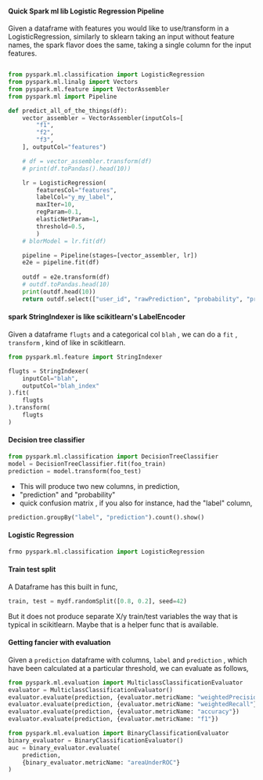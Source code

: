 
#### Quick Spark ml lib Logistic Regression Pipeline

Given a dataframe with features you would like to use/transform in a LogisticRegression, similarly to sklearn taking an input without feature names, the spark flavor does the same, taking a single column for the input features.

```python

from pyspark.ml.classification import LogisticRegression
from pyspark.ml.linalg import Vectors
from pyspark.ml.feature import VectorAssembler
from pyspark.ml import Pipeline

def predict_all_of_the_things(df):
    vector_assembler = VectorAssembler(inputCols=[
        "f1",
        "f2",
        "f3",        
    ], outputCol="features")

    # df = vector_assembler.transform(df)
    # print(df.toPandas().head(10))

    lr = LogisticRegression(
        featuresCol="features",
        labelCol="y_my_label",
        maxIter=10,
        regParam=0.1,
        elasticNetParam=1,
        threshold=0.5,
        )
    # blorModel = lr.fit(df)

    pipeline = Pipeline(stages=[vector_assembler, lr])
    e2e = pipeline.fit(df)
    
    outdf = e2e.transform(df)
    # outdf.toPandas.head(10)
    print(outdf.head(10))
    return outdf.select(["user_id", "rawPrediction", "probability", "prediction"])

```

#### spark StringIndexer is like scikitlearn's LabelEncoder
Given a dataframe `flugts` and a categorical col `blah` ,  we can do a `fit` , `transform` , kind of like in scikitlearn.

```python
from pyspark.ml.feature import StringIndexer

flugts = StringIndexer(
    inputCol="blah", 
    outputCol="blah_index"
).fit(
    flugts
).transform(
    flugts
)
```

#### Decision tree classifier

```python
from pyspark.ml.classification import DecisionTreeClassifier
model = DecisionTreeClassifier.fit(foo_train)
prediction = model.transform(foo_test)
```
*  This will produce two new columns, in prediction, 
*   "prediction" and "probability"
* quick confusion matrix , if you also for instance, had the "label" column,

```python
prediction.groupBy("label", "prediction").count().show()
```

#### Logistic Regression 

```python
frmo pyspark.ml.classification import LogisticRegression
```

#### Train test split
A Dataframe has this built in func, 

```python
train, test = mydf.randomSplit([0.8, 0.2], seed=42)
```

But it does not produce separate X/y train/test variables the way that is typical in scikitlearn. Maybe that is a helper func that is available.

#### Getting fancier with evaluation 
Given a `prediction` dataframe with columns, `label` and `prediction` , which have been calculated at a particular threshold, we can evaluate as follows,

```python
from pyspark.ml.evaluation import MulticlassClassificationEvaluator
evaluator = MulticlassClassificationEvaluator()
evaluator.evaluate(prediction, {evaluator.metricName: "weightedPrecision"})
evaluator.evaluate(prediction, {evaluator.metricName: "weightedRecall"})
evaluator.evaluate(prediction, {evaluator.metricName: "accuracy"})
evaluator.evaluate(prediction, {evaluator.metricName: "f1"})

from pyspark.ml.evaluation import BinaryClassificationEvaluator
binary_evaluator = BinaryClassificationEvaluator()
auc = binary_evaluator.evaluate(
    prediction,
    {binary_evaluator.metricName: "areaUnderROC"}
)
```
